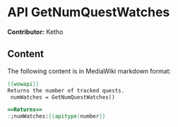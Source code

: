 # API GetNumQuestWatches

**Contributor:** Ketho

## Content

The following content is in MediaWiki markdown format:

```mediawiki
{{wowapi}}
Returns the number of tracked quests.
 numWatches = GetNumQuestWatches()

==Returns==
:;numWatches:{{apitype|number}}
```